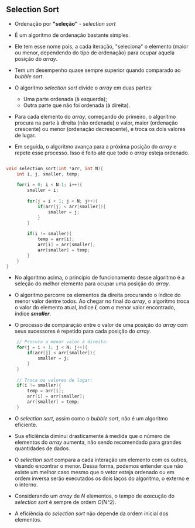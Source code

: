 ## Selection Sort

* Ordenação por **"seleção"** - _selection sort_

* É um algoritmo de ordenação bastante simples.

* Ele tem esse nome pois, a cada iteração, "seleciona" o elemento (maior ou menor, dependendo do tipo de ordenação) para ocupar aquela posição do _array_.

* Tem um desempenho quase sempre superior quando comparado ao _bubble sort_.

* O algoritmo _selection sort_ divide o _array_ em duas partes:
    * Uma parte ordenada (à esquerda);
    * Outra parte que não foi ordenada (à direita).

* Para cada elemento do _array_, começando do primeiro, o algoritmo procura na parte à direita (não ordenada) o valor, maior (ordenação crescente) ou menor (ordenação decrescente), e troca os dois valores de lugar.

* Em seguida, o algoritmo avança para a próxima posição do _array_ e repete esse processo. Isso é feito até que todo o _array_ esteja ordenado.

~~~C

void selection_sort(int *arr, int N){
    int i, j, smaller, temp;
    
    for(i = 0; i < N-1; i++){
        smaller = i;
        
        for(j = i + 1; j < N; j++){
            if(arr[j] < arr[smaller]){
                smaller = j;
            }
        }
        
        if(i != smaller){
            temp = arr[i];
            arr[i] = arr[smaller];
            arr[smaller] = temp;
        }
    }
}

~~~

* No algoritmo acima, o princípio de funcionamento desse algoritmo é a seleção do melhor elemento para ocupar uma posição do _array_.

* O algoritmo percorre os elementos da direita procurando o índice do menor valor dentre todos. Ao chegar no final do _array_, o algoritmo troca o valor do elemento atual, índice **_i_**, com o menor valor encontrado, índice **_smaller_**.

* O processo de comparação entre o valor de uma posição do _array_ com seus sucessores é repetido para cada posição do _array_.

~~~C
    // Procura o menor valor à direita:
    for(j = i + 1; j < N; j++){
        if(arr[j] < arr[smaller]){
            smaller = j;
        }
    }
    
    // Troca os valores de lugar:
    if(i != smaller){
        temp = arr[i];
        arr[i] = arr[smaller];
        arr[smaller] = temp;
    }
~~~

* O _selection sort_, assim como o _bubble sort_, não é um algoritmo eficiente.

* Sua eficiência diminui drasticamente à medida que o número de elementos do _array_ aumenta, não sendo recomendado para grandes quantidades de dados.

* O _selection sort_ compara a cada interação um elemento com os outros, visando encontrar o menor. Dessa forma, podemos entender que não existe um melhor caso mesmo que o vetor esteja ordenado ou em ordem inversa serão executados os dois laços do algoritmo, o externo e o interno.

* Considerando um _array_ de _N_ elementos, o tempo de execução do _selection sort_ é sempre de ordem _O(N^2)_.

* A eficiência do _selection sort_ não depende da ordem inicial dos elementos.